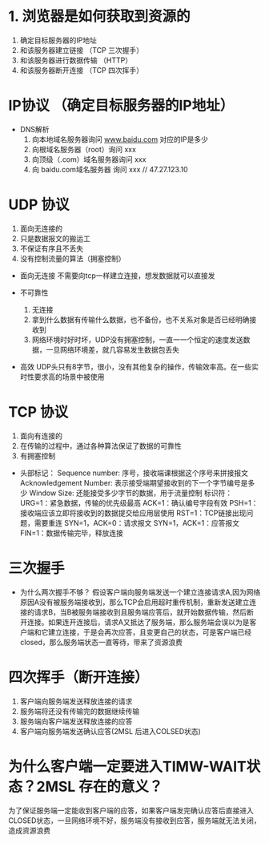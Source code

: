 # 1. 浏览器是如何获取到资源的
  1. 确定目标服务器的IP地址
  2. 和该服务器建立链接  （TCP 三次握手）
  3. 和该服务器进行数据传输  （HTTP）
  4. 和该服务器断开连接 （TCP 四次挥手）


# IP协议 （确定目标服务器的IP地址）
  - DNS解析
    1. 向本地域名服务器询问 www.baidu.com 对应的IP是多少
    2. 向根域名服务器（root）询问 xxx
    3. 向顶级（.com）域名服务器询问 xxx
    4. 向 baidu.com域名服务器 询问 xxx   // 47.27.123.10

# UDP 协议
  1. 面向无连接的
  2. 只是数据报文的搬运工
  3. 不保证有序且不丢失
  4. 没有控制流量的算法（拥塞控制）

  - 面向无连接
    不需要向tcp一样建立连接，想发数据就可以直接发

  - 不可靠性
    1. 无连接
    2. 拿到什么数据有传输什么数据，也不备份，也不关系对象是否已经明确接收到
    3. 网络环境时好时坏，UDP没有拥塞控制，一直一一个恒定的速度发送数据，一旦网络环境差，就几容易发生数据包丢失

  - 高效
    UDP头只有8字节，很小，没有其他复杂的操作，传输效率高。在一些实时性要求高的场景中被使用

# TCP 协议
  1. 面向有连接的
  2. 在传输的过程中，通过各种算法保证了数据的可靠性
  3. 有拥塞控制

  - 头部标记：
    Sequence number: 序号，接收端课根据这个序号来拼接报文
    Acknowledgement Number: 表示接受端期望接收到的下一个字节编号是多少
    Window Size: 还能接受多少字节的数据，用于流量控制
    标识符：
      URG=1：紧急数据，传输的优先级最高
      ACK=1：确认编号字段有效
      PSH=1：接收端应该立即将接收到的数据提交给应用层使用
      RST=1：TCP链接出现问题，需要重连
      SYN=1，ACK=0：请求报文    SYN=1，ACK=1：应答报文
      FIN=1：数据传输完毕，释放连接

# 三次握手

  - 为什么两次握手不够？
    假设客户端向服务端发送一个建立连接请求A,因为网络原因A没有被服务端接收到，那么TCP会启用超时重传机制，重新发送建立连接的请求B，当B被服务端接收到且服务端应答后，就开始数据传输，然后断开连接。如果连开连接后，请求A又抵达了服务端，那么服务端会误以为是客户端和它建立连接，于是会再次应答，且变更自己的状态，可是客户端已经closed，那么服务端状态一直等待，带来了资源浪费

# 四次挥手（断开连接）
  1. 客户端向服务端发送释放连接的请求
  2. 服务端将还没有传输完的数据继续传输
  3. 服务端向客户端发送释放连接的应答
  4. 客户端向服务端发送确认应答(2MSL 后进入COLSED状态)

# 为什么客户端一定要进入TIMW-WAIT状态？2MSL 存在的意义？
  为了保证服务端一定能收到客户端的应答，如果客户端发完确认应答后直接进入CLOSED状态，一旦网络环境不好，服务端没有接收到应答，服务端就无法关闭，造成资源浪费





